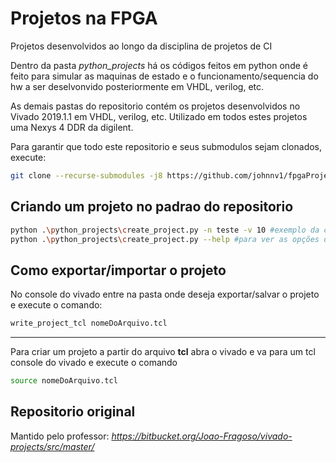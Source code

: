 # Projetos na FPGA
Projetos desenvolvidos ao longo da disciplina de projetos de CI

Dentro da pasta *python_projects* há os códigos feitos em python onde é feito para simular as maquinas de estado e o funcionamento/sequencia do hw a ser deselvonvido posteriormente em VHDL, verilog, etc.

As demais pastas do repositorio contém os projetos desenvolvidos no Vivado 2019.1.1  em VHDL, verilog, etc. Utilizado em todos estes projetos uma Nexys 4 DDR da digilent.


Para garantir que todo este repositorio e seus submodulos sejam clonados, execute:

```bash
git clone --recurse-submodules -j8 https://github.com/johnnv1/fpgaProjects.git
```

## Criando um projeto no padrao do repositorio

```bash
python .\python_projects\create_project.py -n teste -v 10 #exemplo da criação de um projeto
python .\python_projects\create_project.py --help #para ver as opções do algoritmo
```

## Como exportar/importar o projeto
No console do vivado entre na pasta onde deseja exportar/salvar o projeto e execute o comando:

```bash
write_project_tcl nomeDoArquivo.tcl
```


--------

Para criar um projeto a partir do arquivo **tcl** abra o vivado e va para um tcl console do vivado e execute o comando

```bash
source nomeDoArquivo.tcl
```


## Repositorio original

Mantido pelo professor: *https://bitbucket.org/Joao-Fragoso/vivado-projects/src/master/*